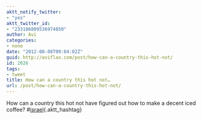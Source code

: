 ```yaml
---
aktt_notify_twitter:
- "yes"
aktt_twitter_id:
- "233186809536974850"
author: Avi
categories:
- none
date: "2012-08-08T09:04:02Z"
guid: http://aviflax.com/post/how-can-a-country-this-hot-not/
id: 2026
tags:
- tweet
title: How can a country this hot not…
url: /post/how-can-a-country-this-hot-not/
---
```

How can a country this hot not have figured out how to make a decent iced coffee? #[israel](http://search.twitter.com/search?q=%23israel){.aktt_hashtag}